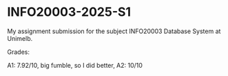 # INFO20003-2025-S1
My assignment submission for the subject INFO20003 Database System at Unimelb. 

Grades:

A1: 7.92/10, big fumble, so I did better, A2: 10/10 

